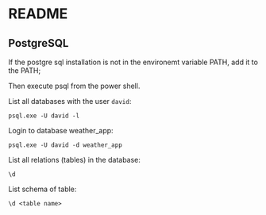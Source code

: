 # README

## PostgreSQL

If the postgre sql installation is not in the environemt variable PATH, add it to the PATH;

Then execute psql from the power shell.

List all databases with the user `david`:
```
psql.exe -U david -l
```

Login to database weather_app:

```
psql.exe -U david -d weather_app
```

List all relations (tables) in the database:
```
\d
```

List schema of table:
```
\d <table name>
```


